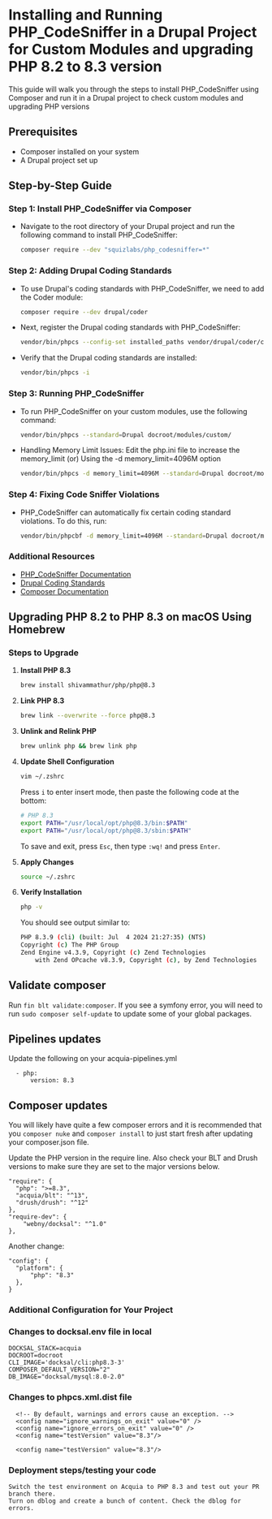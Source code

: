 # Installing and Running PHP_CodeSniffer in a Drupal Project for Custom Modules and upgrading PHP 8.2 to 8.3 version

This guide will walk you through the steps to install PHP_CodeSniffer using Composer and run it in a Drupal project to check custom modules and upgrading PHP versions

## Prerequisites

- Composer installed on your system
- A Drupal project set up

## Step-by-Step Guide

### Step 1: Install PHP_CodeSniffer via Composer

- Navigate to the root directory of your Drupal project and run the following command to install PHP_CodeSniffer:
  ```bash
  composer require --dev "squizlabs/php_codesniffer=*"

### Step 2: Adding Drupal Coding Standards

- To use Drupal's coding standards with PHP_CodeSniffer, we need to add the Coder module:
  ```bash
  composer require --dev drupal/coder

- Next, register the Drupal coding standards with PHP_CodeSniffer:
  ```bash
  vendor/bin/phpcs --config-set installed_paths vendor/drupal/coder/coder_sniffer

- Verify that the Drupal coding standards are installed:
  ```bash
  vendor/bin/phpcs -i

### Step 3: Running PHP_CodeSniffer

- To run PHP_CodeSniffer on your custom modules, use the following command:
  ```bash
  vendor/bin/phpcs --standard=Drupal docroot/modules/custom/

- Handling Memory Limit Issues:
  Edit the php.ini file to increase the memory_limit (or) Using the -d memory_limit=4096M option
  ```bash
  vendor/bin/phpcs -d memory_limit=4096M --standard=Drupal docroot/modules/custom/


### Step 4: Fixing Code Sniffer Violations
- PHP_CodeSniffer can automatically fix certain coding standard violations. To do this, run:
  ```bash
  vendor/bin/phpcbf -d memory_limit=4096M --standard=Drupal docroot/modules/custom/

### Additional Resources

- [PHP_CodeSniffer Documentation](https://github.com/squizlabs/PHP_CodeSniffer)
- [Drupal Coding Standards](https://www.drupal.org/docs/develop/standards)
- [Composer Documentation](https://getcomposer.org/doc/)

## Upgrading PHP 8.2 to PHP 8.3 on macOS Using Homebrew

### Steps to Upgrade

1. **Install PHP 8.3**
    ```bash
    brew install shivammathur/php/php@8.3
    ```

2. **Link PHP 8.3**
    ```bash
    brew link --overwrite --force php@8.3
    ```

3. **Unlink and Relink PHP**
    ```bash
    brew unlink php && brew link php
    ```

4. **Update Shell Configuration**
    ```bash
    vim ~/.zshrc
    ```

    Press `i` to enter insert mode, then paste the following code at the bottom:
    ```sh
    # PHP 8.3
    export PATH="/usr/local/opt/php@8.3/bin:$PATH"
    export PATH="/usr/local/opt/php@8.3/sbin:$PATH"
    ```
    To save and exit, press `Esc`, then type `:wq!` and press `Enter`.

5. **Apply Changes**
    ```bash
    source ~/.zshrc
    ```

6. **Verify Installation**
    ```bash
    php -v
    ```

    You should see output similar to:
    ```sh
    PHP 8.3.9 (cli) (built: Jul  4 2024 21:27:35) (NTS)
    Copyright (c) The PHP Group
    Zend Engine v4.3.9, Copyright (c) Zend Technologies
        with Zend OPcache v8.3.9, Copyright (c), by Zend Technologies
    ```

## Validate composer

Run `fin blt validate:composer`. If you see a symfony error, you will need to run `sudo composer self-update` to update some of your global packages.

## Pipelines updates
Update the following on your acquia-pipelines.yml
```
  - php:
      version: 8.3
```
## Composer updates

You will likely have quite a few composer errors and it is recommended that you `composer nuke` and `composer install` to just start fresh after updating your composer.json file.

Update the PHP version in the require line. Also check your BLT and Drush versions to make sure they are set to the major versions below.
```
"require": {
  "php": ">=8.3",
  "acquia/blt": "^13",
  "drush/drush": "^12"
},
"require-dev": {
    "webny/docksal": "^1.0"
},
```

Another change:
```
"config": {
  "platform": {
      "php": "8.3"
  },
}
```
### Additional Configuration for Your Project


### Changes to docksal.env file in local

```
DOCKSAL_STACK=acquia
DOCROOT=docroot
CLI_IMAGE='docksal/cli:php8.3-3'
COMPOSER_DEFAULT_VERSION="2"
DB_IMAGE="docksal/mysql:8.0-2.0"
```

### Changes to phpcs.xml.dist file

```
  <!-- By default, warnings and errors cause an exception. -->
  <config name="ignore_warnings_on_exit" value="0" />
  <config name="ignore_errors_on_exit" value="0" />
  <config name="testVersion" value="8.3"/>

  <config name="testVersion" value="8.3"/>
```

### Deployment steps/testing your code
```
Switch the test environment on Acquia to PHP 8.3 and test out your PR branch there. 
Turn on dblog and create a bunch of content. Check the dblog for errors.
```
